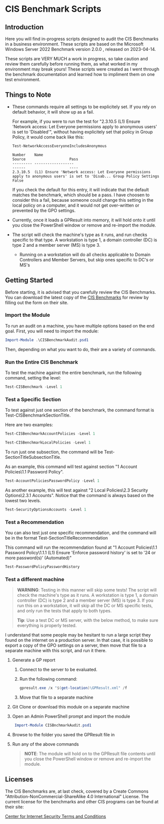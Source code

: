 # CIS Benchmark Scripts

## Introduction

Here you will find in-progress scripts designed to audit the CIS Benchmarks in a business environment. These scripts are based on the Microsoft Windows Server 2022 Benchmark version 2.0.0 , released on 2023-04-14.

These scripts are VERY MUCH a work in progress, so take caution and review them carefully before running them, as what worked in my environment may break yours! These scripts were created as I went through the benchmark documentation and learned how to impliment them on one test environment.

## Things to Note

- These commands require all settings to be explicitely set. If you rely on default behavior, it will show up as a fail.

   For example, if you were to run the test for "2.3.10.5 (L1) Ensure 'Network access: Let Everyone permissions apply to anonymous users' is set to 'Disabled'", without having explicitely set that policy in Group Policy, it would come back like this:

   ```PowerShell
   Test-NetworkAccessEveryoneIncludesAnonymous
   ```

   ```text
   Number    Name                                                                                                Source                    Pass  
   --------- ------------------                                                                                  ------                    ----  
   2.3.10.5  (L1) Ensure 'Network access: Let Everyone permissions apply to anonymous users' is set to 'Disab... Group Policy Settings     False
   ```

   If you check the default for this entry, it will indicate that the default matches the benchmark, which should be a pass. I have choosen to consider this a fail, because someone could change this setting in the local policy on a computer, and it would not get over-written or prevented by the GPO settings.
- Currently, once it loads a GPResult into memory, it will hold onto it until you close the PowerShell window or remove and re-import the module.
- The script will check the machine's type as it runs, and run checks specific to that type. A workstation is type 1, a domain controller (DC) is type 2 and a member server (MS) is type 3.
  - Running on a workstation will do all checks applicable to Domain Controllers and Member Servers, but skip ones specific to DC's or MS's

## Getting Started

Before starting, it is advised that you carefully review the CIS Benchmarks. You can download the latest copy of the [CIS Benchmarks](https://learn.cisecurity.org/benchmarks) for review by filling out the form on their site.

### Import the Module

To run an audit on a machine, you have multiple options based on the end goal. First, you will need to import the module:

```PowerShell
Import-Module .\CISBenchmarkAudit.psd1
```

Then, depending on what you want to do, their are a variety of commands.

### Run the Entire CIS Benchmark

To test the machine against the entire benchmark, run the following command, setting the level:

```PowerShell
Test-CISBenchmark -Level 1
```

### Test a Specific Section

To test against just one section of the benchmark, the command format is Test-CISBenchmarkSectionTitle.

Here are two examples:

```PowerShell
Test-CISBenchmarkAccountPolicies -Level 1
```

```PowerShell
Test-CISBenchmarkLocalPolicies -Level 1
```

To run just one subsection, the command will be Test-SectionTitleSubsectionTitle.

As an example, this command will test against section "1 Account Policies\1.1 Password Policy".

```PowerShell
Test-AccountPoliciesPasswordPolicy -Level 1
```

As another example, this will test against "2 Local Policies\2.3 Security Options\2.3.1 Accounts". Notice that the command is always based on the lowest two levels.

```PowerShell
Test-SecurityOptionsAccounts -Level 1
```

### Test a Recommendation

You can also test just one specific recommendation, and the command will be in the format Test-SectionTitleRecommendation

This command will run the recommendation found at "1 Account Policies\1.1 Password Policy\1.1.1 (L1) Ensure 'Enforce password history' is set to '24 or more password(s)' (Automated)"

```PowerShell
Test-PasswordPolicyPasswordHistory
```

### Test a different machine

> **WARNING**: Testing in this manner will skip some tests! The script will check the machine's type as it runs. A workstation is type 1, a domain controller (DC) is type 2 and a member server (MS) is type 3. If you run this on a workstation, it will skip all the DC or MS specific tests, and only run the tests that apply to both types.
>
> **Tip**: Use a test DC or MS server, with the below method, to make sure everything is properly tested.

I understand that some people may be hesitant to run a large script they found on the internet on a production server. In that case, it is possible to export a copy of the GPO settings on a server, then move that file to a separate machine with this script, and run it there.

1. Generate a GP report
   1. Connect to the server to be evaluated.
   2. Run the following command:

      ```PowerShell
      gpresult.exe /x "$(get-location)\GPResult.xml" /f
      ```

   3. Move that file to a separate machine
2. Git Clone or download this module on a separate machine
3. Open an Admin PowerShell prompt and import the module

   ```PowerShell
    Import-Module CISBnchmarkAudit.psd1
   ```

4. Browse to the folder you saved the GPResult file in
5. Run any of the above commands

   > **NOTE**: The module will hold on to the GPResult file contents until you close the PowerShell window or remove and re-import the module.

## Licenses

The CIS Benchmarks are, at last check, covered by a Create Commons "Attribution-NonCommercial-ShareAlike 4.0 International" License. The current license for the benchmarks and other CIS programs can be found at their site:

[Center for Internet Security Terms and Conditions](https://www.cisecurity.org/terms-and-conditions-table-of-contents)
